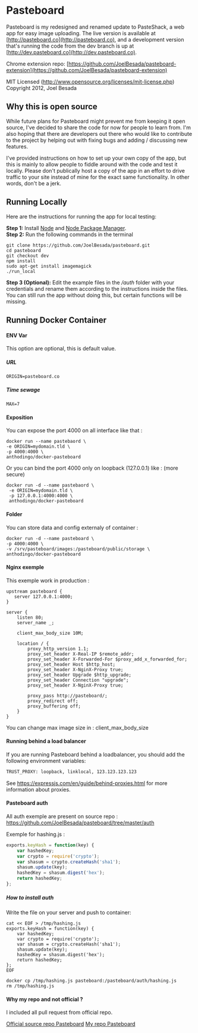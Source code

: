 # Pasteboard
Pasteboard is my redesigned and renamed update to PasteShack, a web app for easy image uploading. The live version is available at [http://pasteboard.co](http://pasteboard.co), and a development version that's running the code from the dev branch is up at [http://dev.pasteboard.co](http://dev.pasteboard.co).

Chrome extension repo: [https://github.com/JoelBesada/pasteboard-extension](https://github.com/JoelBesada/pasteboard-extension)

MIT Licensed (http://www.opensource.org/licenses/mit-license.php)
Copyright 2012, Joel Besada

## Why this is open source
While future plans for Pasteboard might prevent me from keeping it open source, I've decided to share
the code for now for people to learn from. I'm also hoping that there are developers out there
who would like to contribute to the project by helping out with fixing bugs and adding / discussing new features.

I've provided instructions on how to set up your own copy of the app, but this is mainly to allow people
to fiddle around with the code and test it locally. Please don't publically host a copy of the app in an effort
to drive traffic to your site instead of mine for the exact same functionality. In other words, don't be a jerk.

## Running Locally
Here are the instructions for running the app for local testing:

__Step 1:__ Install [Node](http://nodejs.org/) and [Node Package Manager](https://npmjs.org/).  
__Step 2:__ Run the following commands in the terminal  
```
git clone https://github.com/JoelBesada/pasteboard.git
cd pasteboard
git checkout dev
npm install
sudo apt-get install imagemagick
./run_local
```
__Step 3 (Optional):__ Edit the example files in the _/auth_ folder with your credentials and rename them according to
the instructions inside the files. You can still run the app without doing this, but certain functions will be missing.

## Running Docker Container

#### ENV Var

This option are optional, this is default value.

##### URL
```
ORIGIN=pasteboard.co
```

##### Time sewage
```
MAX=7
```

#### Exposition

You can expose the port 4000 on all interface like that :

```
docker run --name pastebaord \
-e ORIGIN=mydomain.tld \
-p 4000:4000 \
anthodingo/docker-pasteboard
```

Or you can bind the port 4000 only on loopback (127.0.0.1) like : (more secure)
```
docker run -d --name pastebaord \
 -e ORIGIN=mydomain.tld \
 -p 127.0.0.1:4000:4000 \
 anthodingo/docker-pasteboard
```


#### Folder

You can store data and config externaly of container :
```
docker run -d --name pasteboard \
-p 4000:4000 \
-v /srv/pasteboard/images:/pasteboard/public/storage \
anthodingo/docker-pasteboard
```


#### Nginx exemple

This exemple work in production :

```
upstream pasteboard {
   server 127.0.0.1:4000;
}

server {
    listen 80;
    server_name _;

    client_max_body_size 10M;

    location / {
        proxy_http_version 1.1;
        proxy_set_header X-Real-IP $remote_addr;
        proxy_set_header X-Forwarded-For $proxy_add_x_forwarded_for;
        proxy_set_header Host $http_host;
        proxy_set_header X-NginX-Proxy true;
        proxy_set_header Upgrade $http_upgrade;
        proxy_set_header Connection "upgrade";
        proxy_set_header X-NginX-Proxy true;

        proxy_pass http://pasteboard/;
        proxy_redirect off;
        proxy_buffering off;
    }
}
```

You can change max image size in : client_max_body_size

#### Running behind a load balancer

If you are running Pasteboard behind a loadbalancer, you should add the following environment variables:

```bash
TRUST_PROXY: loopback, linklocal, 123.123.123.123
```

See https://expressjs.com/en/guide/behind-proxies.html for more information about proxies.

#### Pasteboard auth

All auth exemple are present on source repo : https://github.com/JoelBesada/pasteboard/tree/master/auth

Exemple for hashing.js :
```javascript
exports.keyHash = function(key) {
	var hashedKey;
	var crypto = require('crypto');
	var shasum = crypto.createHash('sha1');
	shasum.update(key);
	hashedKey = shasum.digest('hex');
	return hashedKey;
};
```

##### How to install auth

Write the file on your server and push to container:
```
cat << EOF > /tmp/hashing.js
exports.keyHash = function(key) {
	var hashedKey;
	var crypto = require('crypto');
	var shasum = crypto.createHash('sha1');
	shasum.update(key);
	hashedKey = shasum.digest('hex');
	return hashedKey;
};
EOF

docker cp /tmp/hashing.js pasteboard:/pasteboard/auth/hashing.js
rm /tmp/hashing.js
```


#### Why my repo and not official ?

I included all pull request from official repo.

[Official source repo Pasteboard](https://github.com/JoelBesada/pasteboard)
[My repo Pasteboard](https://github.com/Janus-SGN/pasteboard.git)
